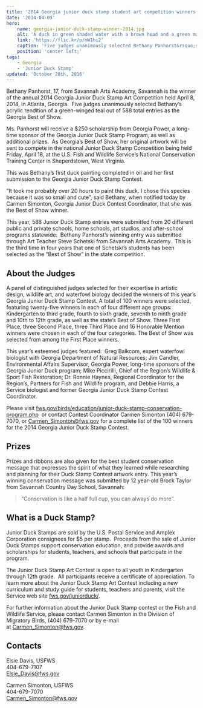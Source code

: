 ```yaml
---
title: '2014 Georgia junior duck stamp student art competition winners chosen'
date: '2014-04-09'
hero:
    name: georgia-junior-duck-stamp-winner-2014.jpg
    alt: 'A duck in green shaded water with a brown head and a green marking around its eye.'
    link: 'https://flic.kr/p/mW1hi2'
    caption: 'Five judges unanimously selected Bethany Panhorst&rsquo;s acrylic rendition of a green-winged teal out of 588 entries.'
    position: 'center left;'
tags:
    - Georgia
    - 'Junior Duck Stamp'
updated: 'October 20th, 2016'
---
```


Bethany Panhorst, 17, from Savannah Arts Academy, Savannah is the winner of the annual 2014 Georgia Junior Duck Stamp Art Competition held April 8, 2014, in Atlanta, Georgia.  Five judges unanimously selected Bethany’s acrylic rendition of a green-winged teal out of 588 total entries as the Georgia Best of Show. 

Ms. Panhorst will receive a $250 scholarship from Georgia Power, a long-time sponsor of the Georgia Junior Duck Stamp Program, as well as additional prizes.  As Georgia’s Best of Show, her original artwork will be sent to compete in the national Junior Duck Stamp Competition being held Friday, April 18, at the U.S. Fish and Wildlife Service’s National Conservation Training Center in Sheperdstown, West Virginia. 

This was Bethany’s first duck painting completed in oil and her first submission to the Georgia Junior Duck Stamp Contest.

“It took me probably over 20 hours to paint this duck. I chose this species because it was so small and cute”, said Bethany, when notified today by Carmen Simonton, Georgia Junior Duck Contest Coordinator, that she was the Best of Show winner.

This year, 588 Junior Duck Stamp entries were submitted from 20 different public and private schools, home schools, art studios, and after-school programs statewide.  Bethany Panhorst’s winning entry was submitted through Art Teacher Steve Schetski from Savannah Arts Academy.  This is the third time in four years that one of Schetski’s students has been selected as the “Best of Show” in the state competition.

## About the Judges
A panel of distinguished judges selected for their expertise in artistic design, wildlife art, and waterfowl biology decided the winners of this year’s Georgia Junior Duck Stamp Contest. A total of 100 winners were selected, featuring twenty-five winners in each of four different age groups:  Kindergarten to third grade, fourth to sixth grade, seventh to ninth grade and 10th to 12th grade, as well as the state’s Best of Show. Three First Place, three Second Place, three Third Place and 16 Honorable Mention winners were chosen in each of the four categories. The Best of Show was selected from among the First Place winners.

This year’s esteemed judges featured:  Greg Balkcom, expert waterfowl biologist with Georgia Department of Natural Resources; Jim Candler, Environmental Affairs Supervisor, Georgia Power, long-time sponsors of the Georgia Junior Duck program; Mike Piccirilli, Chief of the Region’s Wildlife & Sport Fish Restoration; Dr. Ronnie Haynes, Regional Coordinator for the Region’s, Partners for Fish and Wildlife program, and Debbie Harris, a Service biologist and former Georgia Junior Duck Stamp Contest Coordinator.

Please visit [fws.gov/birds/education/junior-duck-stamp-conservation-program.php](https://www.fws.gov/birds/education/junior-duck-stamp-conservation-program.php)  or contact Contest Coordinator Carmen Simonton (404) 679-7070, or [Carmen_Simonton@fws.gov](mailto:Carmen_Simonton@fws.gov) for a complete list of the 100 winners for the 2014 Georgia Junior Duck Stamp Contest. 

## Prizes
Prizes and ribbons are also given for the best student conservation message that expresses the spirit of what they learned while researching and planning for their Duck Stamp Contest artwork entry. This year’s winning conservation message was submitted by 12 year-old Brock Taylor from Savannah Country Day School, Savannah:  

> “Conservation is like a half full cup, you can always do more”.

## What is a Duck Stamp?

Junior Duck Stamps are sold by the U.S. Postal Service and Amplex Corporation consignees for $5 per stamp.  Proceeds from the sale of Junior Duck Stamps support conservation education, and provide awards and scholarships for students, teachers, and schools that participate in the program.

The Junior Duck Stamp Art Contest is open to all youth in Kindergarten through 12th grade.  All participants receive a certificate of appreciation. To learn more about the Junior Duck Stamp Art Contest including a new curriculum and study guide for students, teachers and parents, visit the Service web site [fws.gov/juniorduck/](http://www.fws.gov/juniorduck/).

For further information about the Junior Duck Stamp contest or the Fish and Wildlife Service, please contact Carmen Simonton in the Division of Migratory Birds, (404) 679-7070 or by e-mail at [Carmen_Simonton@fws.gov](mailto:Carmen_Simonton@fws.gov).

## Contacts

Elsie Davis, USFWS  
404-679-7107  
[Elsie_Davis@fws.gov](mailto:Elsie_Davis@fws.gov)

Carmen Simonton, USFWS  
404-679-7070  
[Carmen_Simonton@fws.gov](mailto:Carmen_Simonton@fws.gov)
